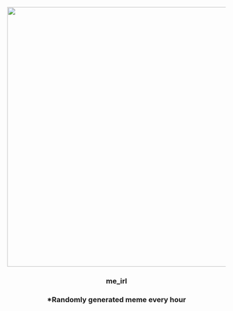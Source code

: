 <p align="center">
        <img src="https://i.redd.it/90447db3kp1a1.jpg" width="600" height="600">
        </p>
        <h3 align="center">me_irl</h3>
        <h3 align="center">*Randomly generated meme every hour</h3>
    